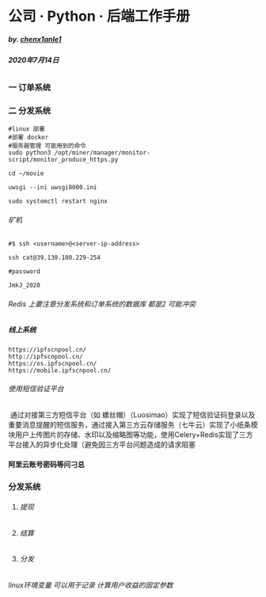 # 公司 · Python · 后端工作手册

##### **by.** <u>chenx1anle1</u>

###### ***2020年7月14日***

### 一 **订单系统**

### **二 分发系统**

```shell
#linux 部署
#部署 docker
#服务器管理 可能用到的命令
sudo python3 /opt/miner/manager/monitor-script/monitor_produce_https.py

cd ~/movie

uwsgi --ini uwsgi8000.ini

sudo systemctl restart nginx
```

###### 矿机

```shell
#$ ssh <username>@<server-ip-address>

ssh cat@39.130.180.229-254

#password

JmkJ_2020

```



###### Redis 上要注意分发系统和订单系统的数据库 都是2 可能冲突

##### 线上系统

```
https://ipfscnpool.cn/
http://ipfscnpool.cn/
https://os.ipfscnpool.cn/
https://mobile.ipfscnpool.cn/
```



###### 使用短信验证平台

​		通过对接第三方短信平台（如 螺丝帽）（Luosimao）实现了短信验证码登录以及重要消息提醒的短信服务，通过接入第三方云存储服务（七牛云）实现了小纸条模块用户上传图片的存储、水印以及缩略图等功能，使用Celery+Redis实现了三方平台接入的异步化处理（避免因三方平台问题造成的请求阻塞

#### 阿里云账号密码等问刁总

### **分发系统**

1. ###### 提现

2. ###### 结算

3. ###### 分发

###### linux环境变量 可以用于记录 计算用户收益的固定参数